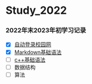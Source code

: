 # Study_2022
### 2022年末2023年初学习记录
- [x] [自动登录校园网]()
- [x] [Markdown基础语法](https://github.com/NakanoSanku/Study_2022/blob/master/MarkdownStudy.md) 
- [ ] [c++基础语法](https://github.com/NakanoSanku/Study_2022/blob/master/C%2B%2B/C%2B%2B.md)
- [ ] 数据结构
- [ ] 算法
